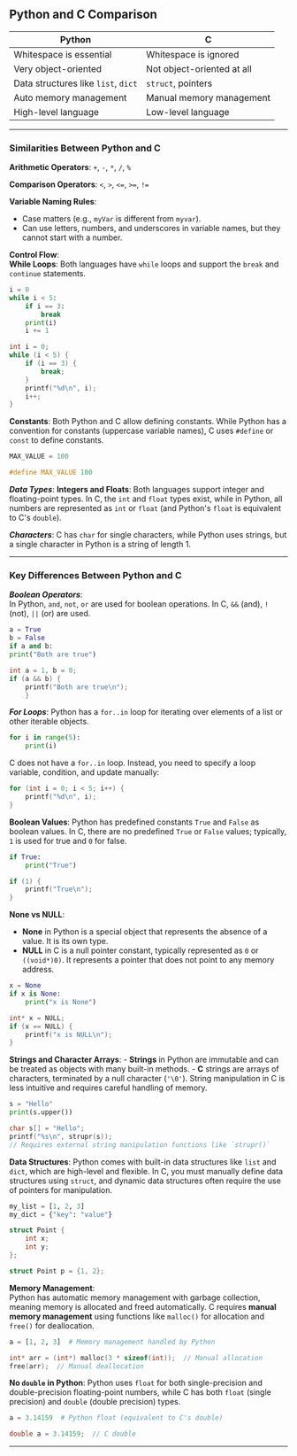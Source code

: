 
## **Python and C Comparison**

| **Python**                          | **C**                      |
| ----------------------------------- | -------------------------- |
| Whitespace is essential             | Whitespace is ignored      |
| Very object-oriented                | Not object-oriented at all |
| Data structures like `list`, `dict` | `struct`, pointers         |
| Auto memory management              | Manual memory management   |
| High-level language                 | Low-level language         |

---

### **Similarities Between Python and C**

**Arithmetic Operators**:   `+`, `-`, `*`, `/`, `%`

**Comparison Operators**:  `<`, `>`, `<=`, `>=`, `!=`

**Variable Naming Rules**:    
* Case matters (e.g., `myVar` is different from `myvar`).
* Can use letters, numbers, and underscores in variable names, but they cannot start with a number.

**Control Flow**:    
**While Loops**: Both languages have `while` loops and support the `break` and `continue` statements.        
```python
i = 0
while i < 5:
    if i == 3:
        break
    print(i)
    i += 1
```

```c
int i = 0;
while (i < 5) {
    if (i == 3) {
        break;
    }
    printf("%d\n", i);
    i++;
}
```


**Constants**: 
Both Python and C allow defining constants. 
While Python has a convention for constants (uppercase variable names), 
C uses `#define` or `const` to define constants.
```python
MAX_VALUE = 100
```

```c
#define MAX_VALUE 100
```


***Data Types***:
**Integers and Floats**: Both languages support integer and floating-point types. 
In C, the `int` and `float` types exist, while in Python, all numbers are represented as `int` or `float` (and Python's `float` is equivalent to C's `double`).

***Characters***: 
C has `char` for single characters, while Python uses strings,
but a single character in Python is a string of length 1.


---


### **Key Differences Between Python and C**

***Boolean Operators***:    
In Python, `and`, `not`, `or` are used for boolean operations.
In C, `&&` (and), `!` (not), `||` (or) are used.

```python
a = True
b = False
if a and b:
print("Both are true")
```

```c
int a = 1, b = 0;
if (a && b) {
	printf("Both are true\n");
	}
```


***For Loops***:
Python has a `for..in` loop for iterating over elements of a list or other iterable objects.
```python
for i in range(5):
    print(i)
```

C does not have a `for..in` loop. Instead, you need to specify a loop variable, condition, and update manually:
```c
for (int i = 0; i < 5; i++) {
    printf("%d\n", i);
}
```


**Boolean Values**:
Python has predefined constants `True` and `False` as boolean values.
In C, there are no predefined `True` or `False` values; 
typically, `1` is used for true and `0` for false.
```python
if True:
    print("True")
```

```c
if (1) {
    printf("True\n");
}
```


**None vs NULL**:
- **None** in Python is a special object that represents the absence of a value. It is its own type.
- **NULL** in C is a null pointer constant, typically represented as `0` or `((void*)0)`. 
	It represents a pointer that does not point to any memory address.

```python
x = None
if x is None:
	print("x is None")
```

```c
int* x = NULL;
if (x == NULL) {
    printf("x is NULL\n");
}
```


**Strings and Character Arrays**:
    - **Strings** in Python are immutable and can be treated as objects with many built-in methods.
    - **C** strings are arrays of characters, terminated by a null character (`'\0'`). String manipulation in C is less intuitive and requires careful handling of memory.

```python
s = "Hello"
print(s.upper())
```

```c
char s[] = "Hello";
printf("%s\n", strupr(s));  
// Requires external string manipulation functions like `strupr()`
```


**Data Structures**:
Python comes with built-in data structures like `list` and `dict`, which are high-level and flexible.
In C, you must manually define data structures using `struct`, and dynamic data structures often require the use of pointers for manipulation.

```python
my_list = [1, 2, 3]
my_dict = {"key": "value"}
```

```c
struct Point {
    int x;
    int y;
};

struct Point p = {1, 2};
```


**Memory Management**:    
Python has automatic memory management with garbage collection, meaning memory is allocated and freed automatically.
C requires **manual memory management** using functions like `malloc()` for allocation and `free()` for deallocation.

```python
a = [1, 2, 3]  # Memory management handled by Python
```

```c
int* arr = (int*) malloc(3 * sizeof(int));  // Manual allocation
free(arr);  // Manual deallocation
```


**No `double` in Python**:
Python uses `float` for both single-precision and double-precision floating-point numbers, while C has both `float` (single precision) and `double` (double precision) types.
```python
a = 3.14159  # Python float (equivalent to C's double)
```

```c
double a = 3.14159;  // C double
```



___________
